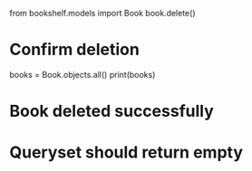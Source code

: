 from bookshelf.models import Book
book.delete()
# Confirm deletion
books = Book.objects.all()
print(books)

# Book deleted successfully
# Queryset should return empty
